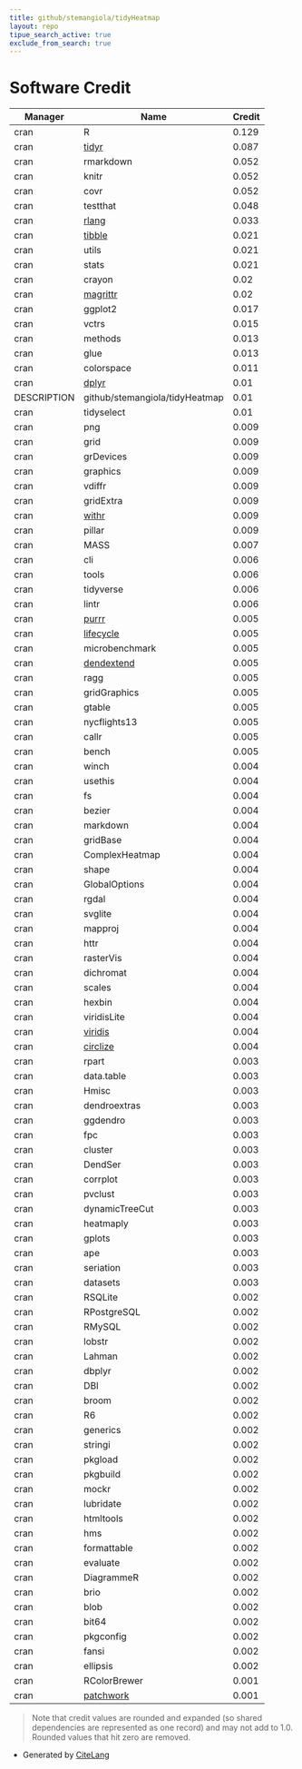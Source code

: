 ```yaml
---
title: github/stemangiola/tidyHeatmap
layout: repo
tipue_search_active: true
exclude_from_search: true
---
```

# Software Credit

|Manager|Name|Credit|
|-------|----|------|
|cran|R|0.129|
|cran|[tidyr](https://tidyr.tidyverse.org)|0.087|
|cran|rmarkdown|0.052|
|cran|knitr|0.052|
|cran|covr|0.052|
|cran|testthat|0.048|
|cran|[rlang](https://rlang.r-lib.org)|0.033|
|cran|[tibble](https://tibble.tidyverse.org/)|0.021|
|cran|utils|0.021|
|cran|stats|0.021|
|cran|crayon|0.02|
|cran|[magrittr](https://magrittr.tidyverse.org)|0.02|
|cran|ggplot2|0.017|
|cran|vctrs|0.015|
|cran|methods|0.013|
|cran|glue|0.013|
|cran|colorspace|0.011|
|cran|[dplyr](https://dplyr.tidyverse.org)|0.01|
|DESCRIPTION|github/stemangiola/tidyHeatmap|0.01|
|cran|tidyselect|0.01|
|cran|png|0.009|
|cran|grid|0.009|
|cran|grDevices|0.009|
|cran|graphics|0.009|
|cran|vdiffr|0.009|
|cran|gridExtra|0.009|
|cran|[withr](https://withr.r-lib.org)|0.009|
|cran|pillar|0.009|
|cran|MASS|0.007|
|cran|cli|0.006|
|cran|tools|0.006|
|cran|tidyverse|0.006|
|cran|lintr|0.006|
|cran|[purrr](http://purrr.tidyverse.org)|0.005|
|cran|[lifecycle](https://lifecycle.r-lib.org/)|0.005|
|cran|microbenchmark|0.005|
|cran|[dendextend](http://talgalili.github.io/dendextend/)|0.005|
|cran|ragg|0.005|
|cran|gridGraphics|0.005|
|cran|gtable|0.005|
|cran|nycflights13|0.005|
|cran|callr|0.005|
|cran|bench|0.005|
|cran|winch|0.004|
|cran|usethis|0.004|
|cran|fs|0.004|
|cran|bezier|0.004|
|cran|markdown|0.004|
|cran|gridBase|0.004|
|cran|ComplexHeatmap|0.004|
|cran|shape|0.004|
|cran|GlobalOptions|0.004|
|cran|rgdal|0.004|
|cran|svglite|0.004|
|cran|mapproj|0.004|
|cran|httr|0.004|
|cran|rasterVis|0.004|
|cran|dichromat|0.004|
|cran|scales|0.004|
|cran|hexbin|0.004|
|cran|viridisLite|0.004|
|cran|[viridis](https://sjmgarnier.github.io/viridis/)|0.004|
|cran|[circlize](https://github.com/jokergoo/circlize)|0.004|
|cran|rpart|0.003|
|cran|data.table|0.003|
|cran|Hmisc|0.003|
|cran|dendroextras|0.003|
|cran|ggdendro|0.003|
|cran|fpc|0.003|
|cran|cluster|0.003|
|cran|DendSer|0.003|
|cran|corrplot|0.003|
|cran|pvclust|0.003|
|cran|dynamicTreeCut|0.003|
|cran|heatmaply|0.003|
|cran|gplots|0.003|
|cran|ape|0.003|
|cran|seriation|0.003|
|cran|datasets|0.003|
|cran|RSQLite|0.002|
|cran|RPostgreSQL|0.002|
|cran|RMySQL|0.002|
|cran|lobstr|0.002|
|cran|Lahman|0.002|
|cran|dbplyr|0.002|
|cran|DBI|0.002|
|cran|broom|0.002|
|cran|R6|0.002|
|cran|generics|0.002|
|cran|stringi|0.002|
|cran|pkgload|0.002|
|cran|pkgbuild|0.002|
|cran|mockr|0.002|
|cran|lubridate|0.002|
|cran|htmltools|0.002|
|cran|hms|0.002|
|cran|formattable|0.002|
|cran|evaluate|0.002|
|cran|DiagrammeR|0.002|
|cran|brio|0.002|
|cran|blob|0.002|
|cran|bit64|0.002|
|cran|pkgconfig|0.002|
|cran|fansi|0.002|
|cran|ellipsis|0.002|
|cran|RColorBrewer|0.001|
|cran|[patchwork](https://patchwork.data-imaginist.com)|0.001|


> Note that credit values are rounded and expanded (so shared dependencies are represented as one record) and may not add to 1.0. Rounded values that hit zero are removed.


- Generated by [CiteLang](https://github.com/vsoch/citelang)
